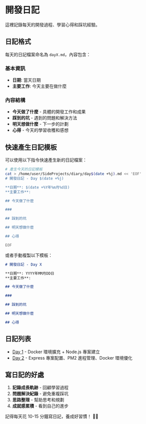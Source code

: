 # 開發日記

這裡記錄每天的開發過程、學習心得和踩坑經驗。

## 日記格式

每天的日記檔案命名為 `dayX.md`，內容包含：

### 基本資訊
- **日期**: 當天日期
- **主要工作**: 今天主要在做什麼

### 內容結構
- **今天做了什麼** - 具體的開發工作和成果
- **踩到的坑** - 遇到的問題和解決方法
- **明天想做什麼** - 下一步的計劃
- **心得** - 今天的學習收穫和感想

## 快速產生日記模板

可以使用以下指令快速產生新的日記檔案：

```bash
# 產生今天的日記模板
cat > /home/user/SideProjects/diary/day$(date +%j).md << 'EOF'
# 開發日記 - Day $(date +%j)

**日期**: $(date +%Y年%m月%d日)  
**主要工作**: 

## 今天做了什麼

### 

## 踩到的坑

## 明天想做什麼

## 心得

EOF
```

或者手動複製以下模板：

```markdown
# 開發日記 - Day X

**日期**: YYYY年MM月DD日  
**主要工作**: 

## 今天做了什麼

### 

## 踩到的坑

## 明天想做什麼

## 心得

```

## 日記列表

- [Day 1](day1.md) - Docker 環境擴充 + Node.js 專案建立
- [Day 2](day2.md) - Express 專案配置、PM2 進程管理、Docker 環境優化

## 寫日記的好處

1. **記錄成長軌跡** - 回顧學習過程
2. **問題解決紀錄** - 避免重複踩坑
3. **思路整理** - 幫助思考和規劃
4. **成就感累積** - 看到自己的進步

記得每天花 10-15 分鐘寫日記，養成好習慣！ 📝✨
